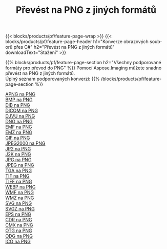 ﻿---
title: Převést na PNG z jiných formátů 
weight: 3920
url: /cs/net/conversion/to/png 
lang: cs
langdirlevel: 2
locales: zh-hans,ja,it,ru,de,es,fr,nl,id,lt,pl,pt,vi,tr,ko,zh-hant,ar,hi,th,sv,cs,uk,he
description: Pomocí Aspose.Imaging můžete snadno převést na PNG z jiných formátů
---

{{< blocks/products/pf/feature-page-wrap >}}
{{< blocks/products/pf/feature-page-header h1="Konverze obrazových souborů přes C#" h2="Převést na PNG z jiných formátů" downloadText="Stažení" >}}


{{% blocks/products/pf/feature-page-section  h2="Všechny podporované formáty pro převod do PNG" %}}
Pomocí Aspose.Imaging můžete snadno převést na PNG z jiných formátů.
<br/>
Úplný seznam podporovaných konverzí:
{{% /blocks/products/pf/feature-page-section %}}
<div class="container-fluid productfamilypage bg-gray">
    <div class="convertypes bg-gray agp-content section">
        <div class="container">
		<div class="row other-converters">
		    <div class='col-md-2 other-converter remove-lp remove-rp'><a href="/imaging/cs/net/conversion/apng-to-png" >APNG na PNG</a></div>
<div class='col-md-2 other-converter remove-lp remove-rp'><a href="/imaging/cs/net/conversion/bmp-to-png" >BMP na PNG</a></div>
<div class='col-md-2 other-converter remove-lp remove-rp'><a href="/imaging/cs/net/conversion/dib-to-png" >DIB na PNG</a></div>
<div class='col-md-2 other-converter remove-lp remove-rp'><a href="/imaging/cs/net/conversion/dicom-to-png" >DICOM na PNG</a></div>
<div class='col-md-2 other-converter remove-lp remove-rp'><a href="/imaging/cs/net/conversion/djvu-to-png" >DJVU na PNG</a></div>
<div class='col-md-2 other-converter remove-lp remove-rp'><a href="/imaging/cs/net/conversion/dng-to-png" >DNG na PNG</a></div>
<div class='col-md-2 other-converter remove-lp remove-rp'><a href="/imaging/cs/net/conversion/emf-to-png" >EMF na PNG</a></div>
<div class='col-md-2 other-converter remove-lp remove-rp'><a href="/imaging/cs/net/conversion/emz-to-png" >EMZ na PNG</a></div>
<div class='col-md-2 other-converter remove-lp remove-rp'><a href="/imaging/cs/net/conversion/gif-to-png" >GIF na PNG</a></div>
<div class='col-md-2 other-converter remove-lp remove-rp'><a href="/imaging/cs/net/conversion/jpeg2000-to-png" >JPEG2000 na PNG</a></div>
<div class='col-md-2 other-converter remove-lp remove-rp'><a href="/imaging/cs/net/conversion/jp2-to-png" >JP2 na PNG</a></div>
<div class='col-md-2 other-converter remove-lp remove-rp'><a href="/imaging/cs/net/conversion/j2k-to-png" >J2K na PNG</a></div>
<div class='col-md-2 other-converter remove-lp remove-rp'><a href="/imaging/cs/net/conversion/jpg-to-png" >JPG na PNG</a></div>
<div class='col-md-2 other-converter remove-lp remove-rp'><a href="/imaging/cs/net/conversion/jpeg-to-png" >JPEG na PNG</a></div>
<div class='col-md-2 other-converter remove-lp remove-rp'><a href="/imaging/cs/net/conversion/tga-to-png" >TGA na PNG</a></div>
<div class='col-md-2 other-converter remove-lp remove-rp'><a href="/imaging/cs/net/conversion/tif-to-png" >TIF na PNG</a></div>
<div class='col-md-2 other-converter remove-lp remove-rp'><a href="/imaging/cs/net/conversion/tiff-to-png" >TIFF na PNG</a></div>
<div class='col-md-2 other-converter remove-lp remove-rp'><a href="/imaging/cs/net/conversion/webp-to-png" >WEBP na PNG</a></div>
<div class='col-md-2 other-converter remove-lp remove-rp'><a href="/imaging/cs/net/conversion/wmf-to-png" >WMF na PNG</a></div>
<div class='col-md-2 other-converter remove-lp remove-rp'><a href="/imaging/cs/net/conversion/wmz-to-png" >WMZ na PNG</a></div>
<div class='col-md-2 other-converter remove-lp remove-rp'><a href="/imaging/cs/net/conversion/svg-to-png" >SVG na PNG</a></div>
<div class='col-md-2 other-converter remove-lp remove-rp'><a href="/imaging/cs/net/conversion/svgz-to-png" >SVGZ na PNG</a></div>
<div class='col-md-2 other-converter remove-lp remove-rp'><a href="/imaging/cs/net/conversion/eps-to-png" >EPS na PNG</a></div>
<div class='col-md-2 other-converter remove-lp remove-rp'><a href="/imaging/cs/net/conversion/cdr-to-png" >CDR na PNG</a></div>
<div class='col-md-2 other-converter remove-lp remove-rp'><a href="/imaging/cs/net/conversion/cmx-to-png" >CMX na PNG</a></div>
<div class='col-md-2 other-converter remove-lp remove-rp'><a href="/imaging/cs/net/conversion/otg-to-png" >OTG na PNG</a></div>
<div class='col-md-2 other-converter remove-lp remove-rp'><a href="/imaging/cs/net/conversion/odg-to-png" >ODG na PNG</a></div>
<div class='col-md-2 other-converter remove-lp remove-rp'><a href="/imaging/cs/net/conversion/ico-to-png" >ICO na PNG</a></div>
                </div>
        </div>
    </div>
</div>
<br/>

